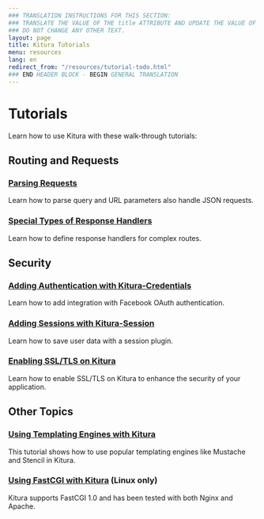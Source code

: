```yaml
---
### TRANSLATION INSTRUCTIONS FOR THIS SECTION:
### TRANSLATE THE VALUE OF THE title ATTRIBUTE AND UPDATE THE VALUE OF THE lang ATTRIBUTE. 
### DO NOT CHANGE ANY OTHER TEXT. 
layout: page
title: Kitura Tutorials
menu: resources
lang: en
redirect_from: "/resources/tutorial-todo.html"
### END HEADER BLOCK - BEGIN GENERAL TRANSLATION
---
```


# Tutorials

Learn how to use Kitura with these walk-through tutorials:

## Routing and Requests

### [Parsing Requests](/en/resources/tutorials/parsingrequests.html)

Learn how to parse query and URL parameters also handle JSON requests. 

### [Special Types of Response Handlers](/en/resources/tutorials/responsehandlers.html)

Learn how to define response handlers for complex routes.

## Security 

### [Adding Authentication with Kitura-Credentials](/en/resources/tutorials/credentials.html)

Learn how to add integration with Facebook OAuth authentication.

### [Adding Sessions with Kitura-Session](/en/resources/tutorials/sessions.html)

Learn how to save user data with a session plugin.

### [Enabling SSL/TLS on Kitura](/en/resources/tutorials/ssl.html)

Learn how to enable SSL/TLS on Kitura to enhance the security of your application.

## Other Topics

### [Using Templating Engines with Kitura](/en/resources/tutorials/templating.html)

This tutorial shows how to use popular templating engines like Mustache and Stencil in Kitura.
  
### [Using FastCGI with Kitura](/en/resources/tutorials/fastcgi.html) (Linux only)

Kitura supports FastCGI 1.0 and has been tested with both Nginx and Apache.





